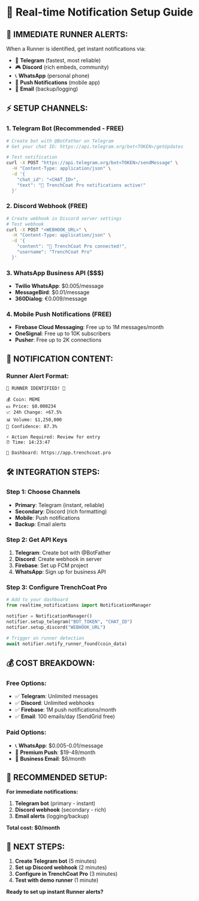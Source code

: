 # 📱 Real-time Notification Setup Guide

## 🚀 **IMMEDIATE RUNNER ALERTS:**

When a Runner is identified, get instant notifications via:
- 📱 **Telegram** (fastest, most reliable)
- 🎮 **Discord** (rich embeds, community)
- 📞 **WhatsApp** (personal phone)
- 📱 **Push Notifications** (mobile app)
- 📧 **Email** (backup/logging)

## ⚡ **SETUP CHANNELS:**

### **1. Telegram Bot (Recommended - FREE)**
```bash
# Create bot with @BotFather on Telegram
# Get your chat ID: https://api.telegram.org/bot<TOKEN>/getUpdates

# Test notification
curl -X POST "https://api.telegram.org/bot<TOKEN>/sendMessage" \
  -H "Content-Type: application/json" \
  -d '{
    "chat_id": "<CHAT_ID>",
    "text": "🚀 TrenchCoat Pro notifications active!"
  }'
```

### **2. Discord Webhook (FREE)**
```bash
# Create webhook in Discord server settings
# Test webhook
curl -X POST "<WEBHOOK_URL>" \
  -H "Content-Type: application/json" \
  -d '{
    "content": "🚀 TrenchCoat Pro connected!",
    "username": "TrenchCoat Pro"
  }'
```

### **3. WhatsApp Business API ($$$)**
- **Twilio WhatsApp**: $0.005/message
- **MessageBird**: $0.01/message
- **360Dialog**: €0.009/message

### **4. Mobile Push Notifications (FREE)**
- **Firebase Cloud Messaging**: Free up to 1M messages/month
- **OneSignal**: Free up to 10K subscribers
- **Pusher**: Free up to 2K connections

## 🎯 **NOTIFICATION CONTENT:**

### **Runner Alert Format:**
```
🚀 RUNNER IDENTIFIED! 🚀

💰 Coin: MEME
💵 Price: $0.000234
📈 24h Change: +67.5%
📊 Volume: $1,250,000
🎯 Confidence: 87.3%

⚡ Action Required: Review for entry
⏰ Time: 14:23:47

🔗 Dashboard: https://app.trenchcoat.pro
```

## 🛠️ **INTEGRATION STEPS:**

### **Step 1: Choose Channels**
- **Primary**: Telegram (instant, reliable)
- **Secondary**: Discord (rich formatting)
- **Mobile**: Push notifications
- **Backup**: Email alerts

### **Step 2: Get API Keys**
1. **Telegram**: Create bot with @BotFather
2. **Discord**: Create webhook in server
3. **Firebase**: Set up FCM project
4. **WhatsApp**: Sign up for business API

### **Step 3: Configure TrenchCoat Pro**
```python
# Add to your dashboard
from realtime_notifications import NotificationManager

notifier = NotificationManager()
notifier.setup_telegram("BOT_TOKEN", "CHAT_ID")
notifier.setup_discord("WEBHOOK_URL")

# Trigger on runner detection
await notifier.notify_runner_found(coin_data)
```

## 💰 **COST BREAKDOWN:**

### **Free Options:**
- ✅ **Telegram**: Unlimited messages
- ✅ **Discord**: Unlimited webhooks
- ✅ **Firebase**: 1M push notifications/month
- ✅ **Email**: 100 emails/day (SendGrid free)

### **Paid Options:**
- 📞 **WhatsApp**: $0.005-0.01/message
- 📱 **Premium Push**: $19-49/month
- 📧 **Business Email**: $6/month

## 🎯 **RECOMMENDED SETUP:**

**For immediate notifications:**
1. **Telegram bot** (primary - instant)
2. **Discord webhook** (secondary - rich)
3. **Email alerts** (logging/backup)

**Total cost: $0/month**

## 🚀 **NEXT STEPS:**

1. **Create Telegram bot** (5 minutes)
2. **Set up Discord webhook** (2 minutes)
3. **Configure in TrenchCoat Pro** (3 minutes)
4. **Test with demo runner** (1 minute)

**Ready to set up instant Runner alerts?**